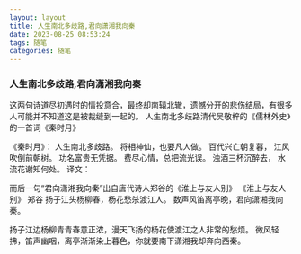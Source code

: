 ```yaml
---
layout: layout
title: 人生南北多歧路,君向潇湘我向秦
date: 2023-08-25 08:53:24
tags: 随笔
categories: 随笔
---
```


### 人生南北多歧路,君向潇湘我向秦
这两句诗道尽初遇时的情投意合，最终却南辕北辙，遗憾分开的悲伤结局，有很多人可能并不知道这是被裁缝到一起的。
人生南北多歧路清代吴敬梓的《儒林外史》的一首词《秦时月》

《秦时月》：
人生南北多歧路。
将相神仙，也要凡人做。
百代兴亡朝复暮，
江风吹倒前朝树。
功名富贵无凭据。
费尽心情，总把流光误。
浊酒三杯沉醉去，
水流花谢知何处。
译文：


而后一句“君向潇湘我向秦”出自唐代诗人郑谷的《淮上与友人别》
《淮上与友人别》
郑谷
扬子江头杨柳春，杨花愁杀渡江人。
数声风笛离亭晚，君向潇湘我向秦。

扬子江边杨柳青青春意正浓，漫天飞扬的杨花使渡江之人非常的愁烦。
微风轻拂，笛声幽咽，离亭渐渐染上暮色，你就要南下潇湘我却奔向西秦。